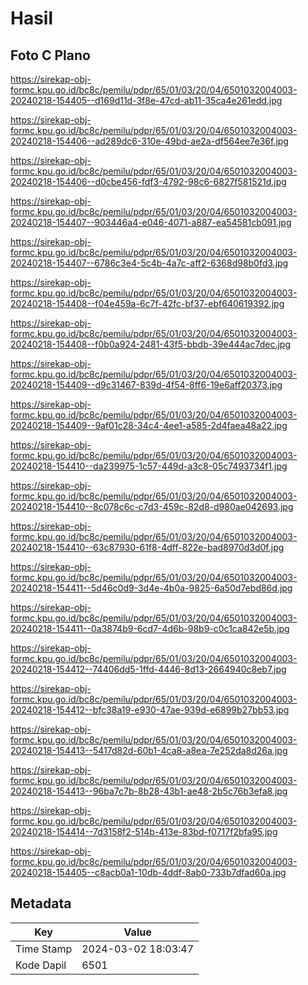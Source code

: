 # Hasil

## Foto C Plano

https://sirekap-obj-formc.kpu.go.id/bc8c/pemilu/pdpr/65/01/03/20/04/6501032004003-20240218-154405--d169d11d-3f8e-47cd-ab11-35ca4e261edd.jpg

https://sirekap-obj-formc.kpu.go.id/bc8c/pemilu/pdpr/65/01/03/20/04/6501032004003-20240218-154406--ad289dc6-310e-49bd-ae2a-df564ee7e36f.jpg

https://sirekap-obj-formc.kpu.go.id/bc8c/pemilu/pdpr/65/01/03/20/04/6501032004003-20240218-154406--d0cbe456-fdf3-4792-98c6-6827f581521d.jpg

https://sirekap-obj-formc.kpu.go.id/bc8c/pemilu/pdpr/65/01/03/20/04/6501032004003-20240218-154407--903446a4-e046-4071-a887-ea54581cb091.jpg

https://sirekap-obj-formc.kpu.go.id/bc8c/pemilu/pdpr/65/01/03/20/04/6501032004003-20240218-154407--6786c3e4-5c4b-4a7c-aff2-6368d98b0fd3.jpg

https://sirekap-obj-formc.kpu.go.id/bc8c/pemilu/pdpr/65/01/03/20/04/6501032004003-20240218-154408--f04e459a-6c7f-42fc-bf37-ebf640619392.jpg

https://sirekap-obj-formc.kpu.go.id/bc8c/pemilu/pdpr/65/01/03/20/04/6501032004003-20240218-154408--f0b0a924-2481-43f5-bbdb-39e444ac7dec.jpg

https://sirekap-obj-formc.kpu.go.id/bc8c/pemilu/pdpr/65/01/03/20/04/6501032004003-20240218-154409--d9c31467-839d-4f54-8ff6-19e6aff20373.jpg

https://sirekap-obj-formc.kpu.go.id/bc8c/pemilu/pdpr/65/01/03/20/04/6501032004003-20240218-154409--9af01c28-34c4-4ee1-a585-2d4faea48a22.jpg

https://sirekap-obj-formc.kpu.go.id/bc8c/pemilu/pdpr/65/01/03/20/04/6501032004003-20240218-154410--da239975-1c57-449d-a3c8-05c7493734f1.jpg

https://sirekap-obj-formc.kpu.go.id/bc8c/pemilu/pdpr/65/01/03/20/04/6501032004003-20240218-154410--8c078c6c-c7d3-459c-82d8-d980ae042693.jpg

https://sirekap-obj-formc.kpu.go.id/bc8c/pemilu/pdpr/65/01/03/20/04/6501032004003-20240218-154410--63c87930-61f8-4dff-822e-bad8970d3d0f.jpg

https://sirekap-obj-formc.kpu.go.id/bc8c/pemilu/pdpr/65/01/03/20/04/6501032004003-20240218-154411--5d46c0d9-3d4e-4b0a-9825-6a50d7ebd86d.jpg

https://sirekap-obj-formc.kpu.go.id/bc8c/pemilu/pdpr/65/01/03/20/04/6501032004003-20240218-154411--0a3874b9-6cd7-4d6b-98b9-c0c1ca842e5b.jpg

https://sirekap-obj-formc.kpu.go.id/bc8c/pemilu/pdpr/65/01/03/20/04/6501032004003-20240218-154412--74406dd5-1ffd-4446-8d13-2664940c8eb7.jpg

https://sirekap-obj-formc.kpu.go.id/bc8c/pemilu/pdpr/65/01/03/20/04/6501032004003-20240218-154412--bfc38a19-e930-47ae-939d-e6899b27bb53.jpg

https://sirekap-obj-formc.kpu.go.id/bc8c/pemilu/pdpr/65/01/03/20/04/6501032004003-20240218-154413--5417d82d-60b1-4ca8-a8ea-7e252da8d26a.jpg

https://sirekap-obj-formc.kpu.go.id/bc8c/pemilu/pdpr/65/01/03/20/04/6501032004003-20240218-154413--96ba7c7b-8b28-43b1-ae48-2b5c76b3efa8.jpg

https://sirekap-obj-formc.kpu.go.id/bc8c/pemilu/pdpr/65/01/03/20/04/6501032004003-20240218-154414--7d3158f2-514b-413e-83bd-f0717f2bfa95.jpg

https://sirekap-obj-formc.kpu.go.id/bc8c/pemilu/pdpr/65/01/03/20/04/6501032004003-20240218-154405--c8acb0a1-10db-4ddf-8ab0-733b7dfad60a.jpg


## Metadata

| Key        | Value               |
| ---------- | ------------------- |
| Time Stamp | 2024-03-02 18:03:47 |
| Kode Dapil | 6501                |



